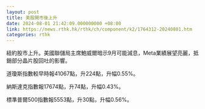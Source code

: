 ```yaml
---
layout: post
title: 美股開市後上升
date: 2024-08-01 21:42:09.000000000 +08:00
link: https://news.rthk.hk/rthk/ch/component/k2/1764312-20240801.htm
categories: rthk
---
```


紐約股市上升。美國聯儲局主席鮑威爾暗示9月可能減息，Meta業績展望亮麗，抵銷部分晶片股回吐的影響。

道瓊斯指數較早時報41067點，升224點，升幅0.55%。

納斯達克指數報17674點，升74點，升幅0.43%。

標準普爾500指數報5553點，升30點，升幅0.56%。
